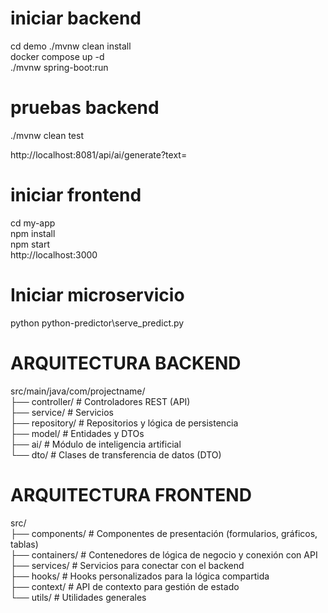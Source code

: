 # iniciar backend  
cd demo
./mvnw clean install  
docker compose up -d  
./mvnw spring-boot:run  


# pruebas backend 
./mvnw clean test

http://localhost:8081/api/ai/generate?text=  
# iniciar frontend  
cd my-app  
npm install  
npm start  
http://localhost:3000  
# Iniciar microservicio  
python python-predictor\serve_predict.py  

# ARQUITECTURA BACKEND  
src/main/java/com/projectname/  
├── controller/            # Controladores REST (API)  
├── service/               # Servicios  
├── repository/            # Repositorios y lógica de persistencia  
├── model/                 # Entidades y DTOs  
├── ai/                    # Módulo de inteligencia artificial  
└── dto/                   # Clases de transferencia de datos (DTO)  

# ARQUITECTURA FRONTEND  
src/  
├── components/            # Componentes de presentación (formularios, gráficos, tablas)  
├── containers/            # Contenedores de lógica de negocio y conexión con API  
├── services/              # Servicios para conectar con el backend  
├── hooks/                 # Hooks personalizados para la lógica compartida  
├── context/               # API de contexto para gestión de estado  
└── utils/                 # Utilidades generales  
